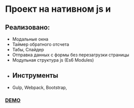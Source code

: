 # Проект на нативном js и 

## Реализовано:
- Модальные окна
- Таймер обратного отсчета
- Табы,  Слайдер
- Отправка данных с формы без перезагрузки страницы
- Модульная структура js (Es6 Modules)
- ## Инструменты 
- Gulp, Webpack, Bootstrap, 

[<h3> DEMO </h3>](https://sheyhmansur.github.io/irvas-js/)
